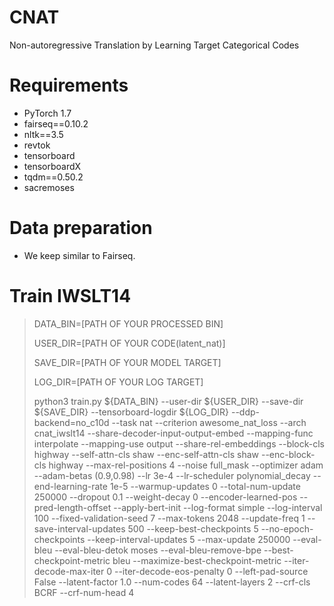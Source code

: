 # CNAT
Non-autoregressive Translation by Learning Target Categorical Codes

# Requirements
- PyTorch 1.7
- fairseq==0.10.2
- nltk==3.5
- revtok
- tensorboard
- tensorboardX
- tqdm==0.50.2
- sacremoses

# Data preparation
- We keep similar to Fairseq.

# Train IWSLT14
> DATA_BIN=[PATH OF YOUR PROCESSED BIN]
> 
> USER_DIR=[PATH OF YOUR CODE(latent_nat)]
> 
> SAVE_DIR=[PATH OF YOUR MODEL TARGET]
> 
> LOG_DIR=[PATH OF YOUR LOG TARGET]
> 
> python3 train.py ${DATA_BIN} --user-dir ${USER_DIR} --save-dir ${SAVE_DIR} --tensorboard-logdir ${LOG_DIR} --ddp-backend=no_c10d --task nat --criterion awesome_nat_loss --arch cnat_iwslt14 --share-decoder-input-output-embed --mapping-func interpolate --mapping-use output --share-rel-embeddings --block-cls highway --self-attn-cls shaw --enc-self-attn-cls shaw --enc-block-cls highway --max-rel-positions 4 --noise full_mask --optimizer adam --adam-betas (0.9,0.98) --lr 3e-4 --lr-scheduler polynomial_decay --end-learning-rate 1e-5 --warmup-updates 0 --total-num-update 250000 --dropout 0.1 --weight-decay 0 --encoder-learned-pos --pred-length-offset --apply-bert-init --log-format simple --log-interval 100 --fixed-validation-seed 7 --max-tokens 2048 --update-freq 1 --save-interval-updates 500 --keep-best-checkpoints 5 --no-epoch-checkpoints --keep-interval-updates 5 --max-update 250000 --eval-bleu --eval-bleu-detok moses --eval-bleu-remove-bpe --best-checkpoint-metric bleu --maximize-best-checkpoint-metric --iter-decode-max-iter 0 --iter-decode-eos-penalty 0 --left-pad-source False --latent-factor 1.0 --num-codes 64 --latent-layers 2 --crf-cls BCRF --crf-num-head 4
